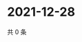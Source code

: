 # 2021-12-28

共 0 条

<!-- BEGIN WEIBO -->
<!-- 最后更新时间 Tue Dec 28 2021 04:12:49 GMT+0800 (China Standard Time) -->

<!-- END WEIBO -->
